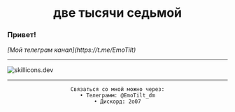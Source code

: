 <h1 align="center">две тысячи седьмой</h1>
<h3>Привет!</h3>
<p>
<i>[Мой телеграм канал](https://t.me/EmoTilt)</i>
</p>
<hr>
<img src="https://skillicons.dev/icons?i=js,ts,react,docker,tailwind,nginx,arch&theme=dark" alt="skillicons.dev">
<hr>
<div align="center">
    
    Связаться со мной можно через:
    • Телеграмм: @EmoTilt_dm
    • Дискорд: 2o07
</div>
